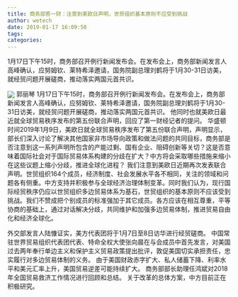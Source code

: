 ```yaml
---
title: 商务部答一财：注意到美欧日声明，世贸组织基本原则不应受到挑战
author: wetech
date: 2019-01-17 16:09:50
tags: 
categories: 
---
```

1月17日下午15时，商务部召开例行新闻发布会。在发布会上，商务部新闻发言人高峰确认，应努姆钦、莱特希泽邀请，国务院副总理刘鹤将于1月30-31日访美，就经贸问题开展磋商，推动落实两国元首共识。
<!-- more -->
<img align="center" border="0" src="https://imgcdn.yicai.com/uppics/images/2019/01/184302e11cff56f6a20c785af0b9ab90.jpg" />
郭丽琴
1月17日下午15时，商务部召开例行新闻发布会。在发布会上，商务部新闻发言人高峰确认，应努姆钦、莱特希泽邀请，国务院副总理刘鹤将于1月30-31日访美，就经贸问题开展磋商，推动落实两国元首共识。
他同时也就美欧日最近就全球贸易秩序发布的第五份联合声明，回应了第一财经记者的提问。
华盛顿时间2019年1月9日，美欧日就全球贸易秩序发布了第五份联合声明，声明显示，部长们深入讨论了解决其他国家非市场导向政策和做法问题的共同目标，商务部是否注意到这一系列声明所包含的产能过剩、国有企业、阻碍创新等关切？这是否意味着国际社会对于国际贸易体系构建的分歧在扩大？中方将会采取哪些措施来缩小在这些议题上缩小分歧，推进全球化进程？
我们注意到美欧日近期再次发表联合声明。世贸组织164个成员，经济制度、社会发展水平各不相同，关注的领域和问题各有侧重。中方支持并积极参与全球经济治理体制变革。同时我们认为，现行国际经贸秩序仍应以世贸组织多边贸易体系为基石，世贸组织的基本原则不应该受到挑战。我们不赞成把个别成员的标准强加于其它成员。各方应该在相互尊重，平等协商的基础上，通过对话解决分歧，共同维护和加强多边贸易体制，推进贸易自由化和经济全球化。
 
 
外交部发言人陆慷证实，美方代表团将于1月7日至8日访华进行经贸磋商。
中国常驻世界贸易组织代表团代表、特命全权大使张向晨在与会成员中首先发言，对美国过去两年奉行单边主义和保护主义贸易政策提出批评，敦促美国切实承担责任，忠实履行对多边贸易体制的义务。
由于美国财政赤字扩大、私人储蓄下降、利率水平和美元汇率上升，美国贸易逆差可能持续扩大。
商务部部长助理任鸿斌对2018年全国贸易救济工作情况进行回顾和总结。
关于改革的总体方案，中方目前正在积极研究。
